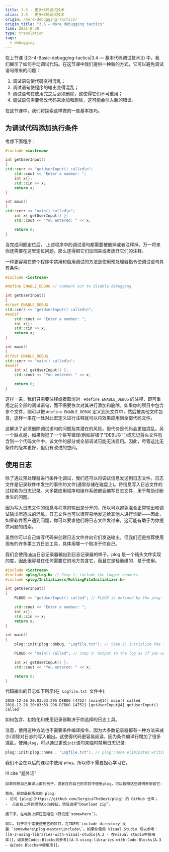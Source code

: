 ```yaml
---
title: 3.5 - 更多代码调试技术
alias: 3.5 - 更多代码调试技术
origin: /more-debugging-tactics/
origin_title: "3.5 — More debugging tactics"
time: 2021-8-30
type: translation
tags:
  - debugging
---
```


在上节课 ([[3-4-Basic-debugging-tactics|3.4 — 基本代码调试技术]]) 中，我们展示了如何手动调试代码。在这节课中我们提供一种新的方式，它可以避免调试语句带来的问题：

1. 调试语句使代码变得混乱；
2. 调试语句使程序的输出变得混乱；
3. 调试语句在使用完之后必须删除，这使得它们不可重用；
4. 调试语句需要修改代码来添加和删除，这可能会引入新的错误。

在这节课中，我们将探索这样做的一些基本技巧。

## 为调试代码添加执行条件

考虑下面程序：

```cpp
#include <iostream>

int getUserInput()
{
std::cerr << "getUserInput() called\n";
	std::cout << "Enter a number: ";
	int x{};
	std::cin >> x;
	return x;
}

int main()
{
std::cerr << "main() called\n";
    int x{ getUserInput() };
    std::cout << "You entered: " << x;

    return 0;
}
```

当完成问题定位后， 上述程序中的调试语句都需要被删掉或者注释掉。万一将来你还需要在这里定位问题，那么还得把它们加回来或者放开它们的注释。

一种更容易在整个程序中禁用和启用调试的方法是使用预处理器指令使调试语句具有条件:

```cpp
#include <iostream>

#define ENABLE_DEBUG // comment out to disable debugging

int getUserInput()
{
#ifdef ENABLE_DEBUG
std::cerr << "getUserInput() called\n";
#endif
	std::cout << "Enter a number: ";
	int x{};
	std::cin >> x;
	return x;
}

int main()
{
#ifdef ENABLE_DEBUG
std::cerr << "main() called\n";
#endif
    int x{ getUserInput() };
    std::cout << "You entered: " << x;

    return 0;
}
```

这样一来，我们只需要注释或者取消对   `#define ENABLE_DEBUG` 的注释，即可重用之前全部的调试语句，而不需要依次对其进行添加和删除。如果你的项目中包含多个文件，则可以把 `#define ENABLE_DEBUG` 定义到头文件中，然后被其他文件包含，这样一来在一处对此宏定义进行注释就可以将效果应用到全部代码文件。

这解决了必须删除调试语句的问题及其潜在的风险，但代价是代码会更加混乱。另一个缺点是，如果你犯了一个拼写错误(例如拼错了“DEBUG '”)或忘记将头文件包含到一个代码文件中，该文件的部分或全部调试可能无法启用。因此，尽管这比无条件的版本更好，但仍有改进的空间。

## 使用日志

除了通过预处理器进行条件化调试，我们还可以将调试信息发送到日志文件。日志文件是记录软件中发生的事件的文件(通常存储在磁盘上)。将信息写入日志文件的过程称为日志记录。大多数应用程序和操作系统都会编写日志文件，用于帮助诊断发生的问题。

因为写入日志文件的信息与程序的输出是分开的，所以可以避免混合正常输出和调试输出所造成的混乱。日志文件也可以很容易地发送给其他人进行诊断——因此，如果软件客户遇到问题，你可以要求他们将日志文件发过来，这可能有助于为你提供问题的线索。

虽然你可以自己编写代码来创建日志文件并向它们发送输出，但我们还是推荐使用现有的许多第三方日志工具，具体用哪一个取决于你自己。

我们会使用[plog](https://github.com/SergiusTheBest/plog)日志记录器输出到日志记录器的样子。plog 是一个纯头文件实现的库，因此很容易在任何需要它的地方包含它，而且它是轻量级的，易于使用。

```cpp
#include <iostream>
#include <plog/Log.h> // Step 1: include the logger headers
#include <plog/Initializers/RollingFileInitializer.h>

int getUserInput()
{
	PLOGD << "getUserInput() called"; // PLOGD is defined by the plog library

	std::cout << "Enter a number: ";
	int x{};
	std::cin >> x;
	return x;
}

int main()
{
	plog::init(plog::debug, "Logfile.txt"); // Step 2: initialize the logger

	PLOGD << "main() called"; // Step 3: Output to the log as if you were writing to the console

	int x{ getUserInput() };
	std::cout << "You entered: " << x;

	return 0;
}
```

代码输出的日志如下所示(在  `Logfile.txt`  文件中):

```
2018-12-26 20:03:33.295 DEBUG [4752] [main@14] main() called
2018-12-26 20:03:33.296 DEBUG [4752] [getUserInput@4] getUserInput() called
```

如何包含、初始化和使用记录器取决于你选择的日志工具。

注意，使用这种方法也不需要条件编译指令，因为大多数记录器都有一种方法来减少/消除对日志的写入输出。这使得代码更容易阅读，因为条件编译行增加了很多混乱。使用`plog`，可以通过更改`init`语句来临时禁用日志记录:

```cpp
plog::init(plog::none , "Logfile.txt"); // plog::none eliminates writing of most messages, essentially turning logging off
```

我们不会在以后的课程中使用 plog，所以你不需要担心学习它。

!!! cite "题外话"

    如果你想自己编译上面的例子，或者在你自己的项目中使用plog，可以按照这些说明来安装它:

    首先，获取最新版本的 plog:
    - 访问 [plog](https://github.com/SergiusTheBest/plog) 的 Github 仓库；
    -  点击右上角的绿色Code按钮，然后选择“Download zip”。

    接下来，在电脑上解压压缩包（假设是`somewhere`）。

    最后，对于每个需要使用它的项目，在IDE的`include directory`设置 `somewhere\plog-master\include\`。如果你使用 Visual Studio 可以参考：[[A-2-using-libraries-with-visual-studio|A.2 - 在visual studio中使用库]]，如果是Code::Blocks则参考[[A-3-using-libraries-with-Code-Blocks|A.3 - 在Code Blocks中使用库]]。
